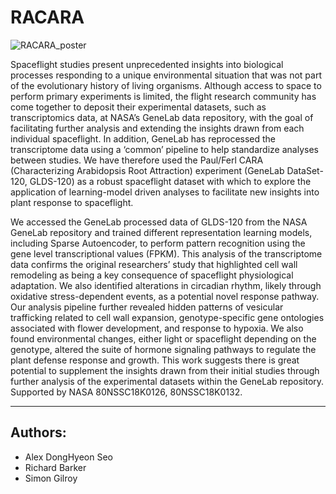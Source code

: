 # RACARA

![RACARA_poster](https://github.com/GeneLab-AWG/GeneLab_AWGs/blob/main/Plants_AWG/Manuscript_Code/RACARA/RACARA_ASGSR%2048X48%20poster.png)

Spaceflight studies present unprecedented insights into biological processes responding to a unique environmental situation that was not part of the evolutionary history of living organisms. Although access to space to perform primary experiments is limited, the flight research community has come together to deposit their experimental datasets, such as transcriptomics data, at NASA’s GeneLab data repository, with the goal of facilitating further analysis and extending the insights drawn from each individual spaceflight. In addition, GeneLab has reprocessed the transcriptome data using a ‘common’ pipeline to help standardize analyses between studies. We have therefore used the Paul/Ferl CARA (Characterizing Arabidopsis Root Attraction) experiment (GeneLab DataSet-120, GLDS-120) as a robust spaceflight dataset with which to explore the application of learning-model driven analyses to facilitate new insights into plant response to spaceflight.

We accessed the GeneLab processed data of GLDS-120 from the NASA GeneLab repository and trained different representation learning models, including Sparse Autoencoder, to perform pattern recognition using the gene level transcriptional values (FPKM). This analysis of the transcriptome data confirms the original researchers’ study that highlighted cell wall remodeling as being a key consequence of spaceflight physiological adaptation. We also identified alterations in circadian rhythm, likely through oxidative stress-dependent events, as a potential novel response pathway. Our analysis pipeline further revealed hidden patterns of vesicular trafficking related to cell wall expansion, genotype-specific gene ontologies associated with flower development, and response to hypoxia. We also found environmental changes, either light or spaceflight depending on the genotype, altered the suite of hormone signaling pathways to regulate the plant defense response and growth. This work suggests there is great potential to supplement the insights drawn from their initial studies through further analysis of the experimental datasets within the GeneLab repository. Supported by NASA 80NSSC18K0126, 80NSSC18K0132.

---

## Authors:

- Alex DongHyeon Seo
- Richard Barker
- Simon Gilroy

